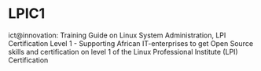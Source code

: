 # LPIC1
ict@innovation: Training Guide on Linux System Administration, LPI Certification Level 1 - Supporting African IT-enterprises to get Open Source skills and certification on level 1 of the Linux Professional Institute (LPI) Certification
